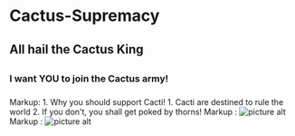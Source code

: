 # Cactus-Supremacy
## All hail the **Cactus King** <h2>
### I want YOU to join the Cactus army! <h3>
Markup: 1. Why you should support Cacti!
              1. Cacti are destined to rule the world
              2. If you don't, you shall get poked by thorns!
  Markup : ![picture alt](https://www.google.com/url?sa=i&url=https%3A%2F%2Ffasrbooth577.weebly.com%2Fbrawl-stars-spike.html&psig=AOvVaw1RVJl4hiu8ALp9e00gl82Y&ust=1632929995991000&source=images&cd=vfe&ved=0CAsQjRxqFwoTCIivlbqAovMCFQAAAAAdAAAAABAJ "Cactus Prince")
 Markup : ![picture alt](https://www.google.com/url?sa=i&url=https%3A%2F%2Fwww.deviantart.com%2Fjieh-an%2Fart%2FCactus-King-789192103&psig=AOvVaw03zUt9eO3OK7-8_DphuzEg&ust=1632930064186000&source=images&cd=vfe&ved=0CAsQjRxqFwoTCLjnptaAovMCFQAAAAAdAAAAABAJ "Cactus King")
